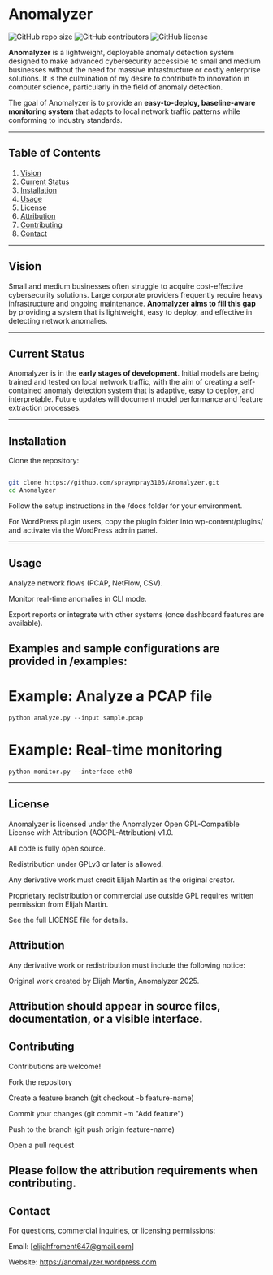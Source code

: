 # Anomalyzer

![GitHub repo size](https://img.shields.io/github/repo-size/spraynpray3105/Anomalyzer)
![GitHub contributors](https://img.shields.io/github/contributors/spraynpray3105/Anomalyzer)
![GitHub license](https://img.shields.io/github/license/spraynpray3105/Anomalyzer)

**Anomalyzer** is a lightweight, deployable anomaly detection system designed to make advanced cybersecurity accessible to small and medium businesses without the need for massive infrastructure or costly enterprise solutions. It is the culmination of my desire to contribute to innovation in computer science, particularly in the field of anomaly detection.

The goal of Anomalyzer is to provide an **easy-to-deploy, baseline-aware monitoring system** that adapts to local network traffic patterns while conforming to industry standards.

---

## Table of Contents
1. [Vision](#vision)
2. [Current Status](#current-status)
3. [Installation](#installation)
4. [Usage](#usage)
5. [License](#license)
6. [Attribution](#attribution)
7. [Contributing](#contributing)
8. [Contact](#contact)

---

## Vision
Small and medium businesses often struggle to acquire cost-effective cybersecurity solutions. Large corporate providers frequently require heavy infrastructure and ongoing maintenance. **Anomalyzer aims to fill this gap** by providing a system that is lightweight, easy to deploy, and effective in detecting network anomalies.

---

## Current Status
Anomalyzer is in the **early stages of development**. Initial models are being trained and tested on local network traffic, with the aim of creating a self-contained anomaly detection system that is adaptive, easy to deploy, and interpretable. Future updates will document model performance and feature extraction processes.

---

## Installation
Clone the repository:

``` Bash

git clone https://github.com/spraynpray3105/Anomalyzer.git
cd Anomalyzer
```
Follow the setup instructions in the /docs folder for your environment.

For WordPress plugin users, copy the plugin folder into wp-content/plugins/ and activate via the WordPress admin panel.

---

## Usage

Analyze network flows (PCAP, NetFlow, CSV).

Monitor real-time anomalies in CLI mode.

Export reports or integrate with other systems (once dashboard features are available).

Examples and sample configurations are provided in /examples:
---
# Example: Analyze a PCAP file
```
python analyze.py --input sample.pcap
```

# Example: Real-time monitoring
```
python monitor.py --interface eth0
```
---
## License

Anomalyzer is licensed under the Anomalyzer Open GPL-Compatible License with Attribution (AOGPL-Attribution) v1.0.

All code is fully open source.

Redistribution under GPLv3 or later is allowed.

Any derivative work must credit Elijah Martin as the original creator.

Proprietary redistribution or commercial use outside GPL requires written permission from Elijah Martin.

See the full LICENSE file for details.

## Attribution

Any derivative work or redistribution must include the following notice:

Original work created by Elijah Martin, Anomalyzer 2025.


Attribution should appear in source files, documentation, or a visible interface.
---
## Contributing

Contributions are welcome!

Fork the repository

Create a feature branch (git checkout -b feature-name)

Commit your changes (git commit -m "Add feature")

Push to the branch (git push origin feature-name)

Open a pull request

Please follow the attribution requirements when contributing.
---
## Contact

For questions, commercial inquiries, or licensing permissions:

Email: [elijahfroment647@gmail.com]

Website: https://anomalyzer.wordpress.com
